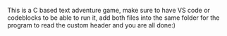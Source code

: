 This is a C based text adventure game, make sure to have VS code or codeblocks to be able to run it, add both files into the same folder for the program to read the custom header and you are all done:)
